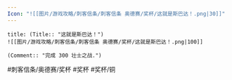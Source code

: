 ```yaml
---
Icon: "![[图片/游戏攻略/刺客信条/刺客信条 奥德赛/奖杯/这就是斯巴达！.png|30]]"
---
```

```ad-common-bronze-trophy
title: (Title:: "这就是斯巴达！")
![[图片/游戏攻略/刺客信条/刺客信条 奥德赛/奖杯/这就是斯巴达！.png|100]]

(Comment:: "完成 300 壮士之战.")
```

#刺客信条/奥德赛/奖杯 #奖杯 #奖杯/铜
